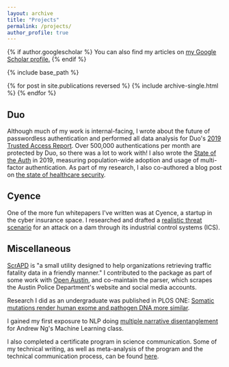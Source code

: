 ```yaml
---
layout: archive
title: "Projects"
permalink: /projects/
author_profile: true
---
```


{% if author.googlescholar %}
  You can also find my articles on <u><a href="{{author.googlescholar}}">my Google Scholar profile</a>.</u>
{% endif %}

{% include base_path %}

{% for post in site.publications reversed %}
  {% include archive-single.html %}
{% endfor %}

## Duo

Although much of my work is internal-facing, I wrote about the future of passwordless authentication and performed all data analysis for Duo's [2019 Trusted Access Report](https://duo.com/resources/ebooks/the-2019-duo-trusted-access-report). Over 500,000 authentications per month are protected by Duo, so there was a lot to work with! I also wrote the [State of the Auth](https://duo.com/assets/ebooks/state-of-the-auth-2019.pdf) in 2019, measuring population-wide adoption and usage of multi-factor authentication.
As part of my research, I also co-authored a blog post on [the state of healthcare security](https://duo.com/blog/the-state-of-trusted-access-in-healthcare).

## Cyence

One of the more fun whitepapers I've written was at Cyence, a startup in the cyber insurance space. I researched and drafted a [realistic threat scenario](https://www.aon.com/reinsurance/gimo/20181025-gimo-cyber) for an attack on a dam through its industrial control systems (ICS).

## Miscellaneous

[ScrAPD](scrapd.org) is "a small utility designed to help organizations retrieving traffic fatality data in a friendly manner." I contributed to the package as part of some work with [Open Austin](https://www.open-austin.org/), and co-maintain the parser, which scrapes the Austin Police Department's website and social media accounts.

Research I did as an undergraduate was published in PLOS ONE: [Somatic mutations render human exome and pathogen DNA more similar](https://journals.plos.org/plosone/article?id=10.1371/journal.pone.0197949).

I gained my first exposure to NLP doing [multiple narrative disentanglement](http://cs229.stanford.edu/proj2016/poster/EnglerHarvey-MultipleNarrativeDisentanglement-Poster.pdf) for Andrew Ng's Machine Learning class.

I also completed a certificate program in science communication. Some of my technical writing, as well as meta-analysis of the program and the technical communication process, can be found [here](https://stanford.digication.com/maggie_engler/home-1).
